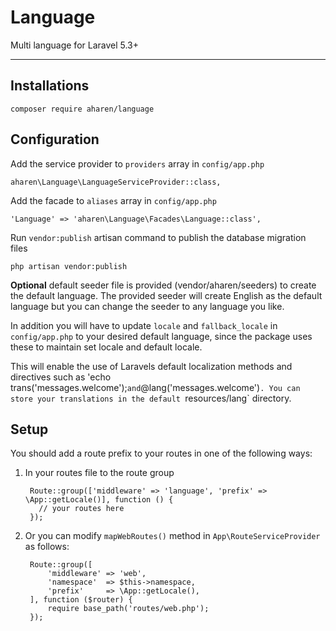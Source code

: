 # Language
Multi language for Laravel 5.3+

---

## Installations

`composer require aharen/language`

## Configuration

Add the service provider to `providers` array in `config/app.php`

`aharen\Language\LanguageServiceProvider::class,`

Add the facade to `aliases` array in `config/app.php`

`'Language' => 'aharen\Language\Facades\Language::class',`

Run `vendor:publish` artisan command to publish the database migration files

`php artisan vendor:publish`

**Optional** default seeder file is provided (vendor/aharen/seeders) to create the default language. The provided seeder will create English as the default language but you can change the seeder to any language you like. 

In addition you will have to update `locale` and `fallback_locale` in `config/app.php` to your desired default language, since the package uses these to maintain set locale and default locale.

This will enable the use of Laravels default localization methods and directives such as 'echo trans('messages.welcome');` and `@lang('messages.welcome')`. You can store your translations in the default `resources/lang` directory.

## Setup

You should add a route prefix to your routes in one of the following ways:

1. In your routes file to the route group

        Route::group(['middleware' => 'language', 'prefix' => \App::getLocale()], function () {
          // your routes here
        });

2. Or you can modify `mapWebRoutes()` method in `App\RouteServiceProvider` as follows:

        Route::group([
            'middleware' => 'web',
            'namespace'  => $this->namespace,
            'prefix'     => \App::getLocale(),
        ], function ($router) {
            require base_path('routes/web.php');
        }); 
        







